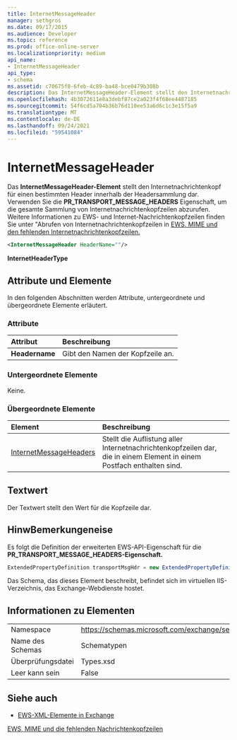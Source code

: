 ```yaml
---
title: InternetMessageHeader
manager: sethgros
ms.date: 09/17/2015
ms.audience: Developer
ms.topic: reference
ms.prod: office-online-server
ms.localizationpriority: medium
api_name:
- InternetMessageHeader
api_type:
- schema
ms.assetid: c70675f8-6feb-4c89-ba48-bce0479b308b
description: Das InternetMessageHeader-Element stellt den Internetnachrichtenkopf für einen bestimmten Header innerhalb der Headersammlung dar. Verwenden Sie die PR_TRANSPORT_MESSAGE_HEADERS Eigenschaft, um die gesamte Sammlung von Internetnachrichtenkopfzeilen abzurufen. Weitere Informationen zu EWS und Internet-Nachrichtenkopfzeilen finden Sie unterGetting internet message headers in EWS, MIME, and the missing Internet message headers.
ms.openlocfilehash: 4b3072611e8a3debf87ce2a023f4f68ee4487185
ms.sourcegitcommit: 54f6cd5a704b36b76d110ee53a6d6c1c3e15f5a9
ms.translationtype: MT
ms.contentlocale: de-DE
ms.lasthandoff: 09/24/2021
ms.locfileid: "59541084"
---
```

# <a name="internetmessageheader"></a>InternetMessageHeader

Das **InternetMessageHeader-Element** stellt den Internetnachrichtenkopf für einen bestimmten Header innerhalb der Headersammlung dar. Verwenden Sie die **PR_TRANSPORT_MESSAGE_HEADERS** Eigenschaft, um die gesamte Sammlung von Internetnachrichtenkopfzeilen abzurufen. Weitere Informationen zu EWS- und Internet-Nachrichtenkopfzeilen finden Sie unter "Abrufen von Internetnachrichtenkopfzeilen in [EWS, MIME und den fehlenden Internetnachrichtenkopfzeilen.](https://msdn.microsoft.com/library/exchange/hh545614%28v=exchg.140%29.aspx)
  
```XML
<InternetMessageHeader HeaderName=""/>
```

 **InternetHeaderType**
## <a name="attributes-and-elements"></a>Attribute und Elemente

In den folgenden Abschnitten werden Attribute, untergeordnete und übergeordnete Elemente erläutert.
  
### <a name="attributes"></a>Attribute

|**Attribut**|**Beschreibung**|
|:-----|:-----|
|**Headername** <br/> |Gibt den Namen der Kopfzeile an.  <br/> |
   
### <a name="child-elements"></a>Untergeordnete Elemente

Keine.
  
### <a name="parent-elements"></a>Übergeordnete Elemente

|**Element**|**Beschreibung**|
|:-----|:-----|
|[InternetMessageHeaders](internetmessageheaders.md) <br/> |Stellt die Auflistung aller Internetnachrichtenkopfzeilen dar, die in einem Element in einem Postfach enthalten sind.  <br/> |
   
## <a name="text-value"></a>Textwert

Der Textwert stellt den Wert für die Kopfzeile dar.
  
## <a name="remarks"></a>HinwBemerkungeneise

Es folgt die Definition der erweiterten EWS-API-Eigenschaft für die **PR_TRANSPORT_MESSAGE_HEADERS-Eigenschaft.** 
  
```cs
ExtendedPropertyDefinition transportMsgHdr = new ExtendedPropertyDefinition(0x007D, MapiPropertyType.String);
```

Das Schema, das dieses Element beschreibt, befindet sich im virtuellen IIS-Verzeichnis, das Exchange-Webdienste hostet.
  
## <a name="element-information"></a>Informationen zu Elementen

|||
|:-----|:-----|
|Namespace  <br/> |https://schemas.microsoft.com/exchange/services/2006/types  <br/> |
|Name des Schemas  <br/> |Schematypen  <br/> |
|Überprüfungsdatei  <br/> |Types.xsd  <br/> |
|Leer kann sein  <br/> |False  <br/> |
   
## <a name="see-also"></a>Siehe auch



- [EWS-XML-Elemente in Exchange](ews-xml-elements-in-exchange.md)


[EWS, MIME und die fehlenden Nachrichtenkopfzeilen](https://msdn.microsoft.com/library/exchange/hh545614%28v=exchg.140%29.aspx)

